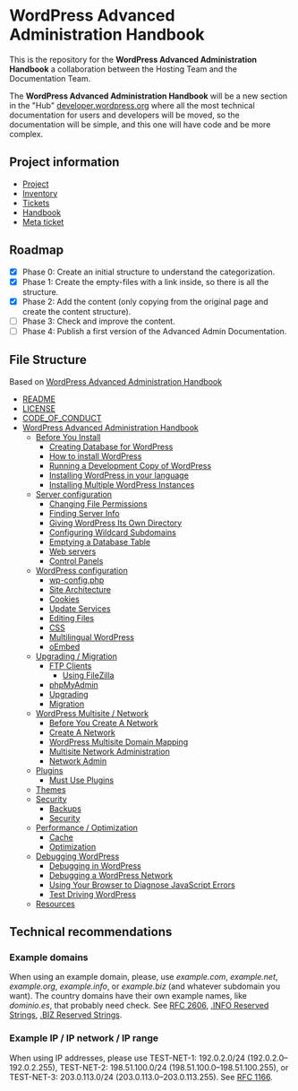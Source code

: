 # WordPress Advanced Administration Handbook
This is the repository for the **WordPress Advanced Administration Handbook** a collaboration between the Hosting Team and the Documentation Team.

The **WordPress Advanced Administration Handbook** will be a new section in the "Hub" [developer.wordpress.org](https://developer.wordpress.org/) where all the most technical documentation for users and developers will be moved, so the documentation will be simple, and this one will have code and be more complex.

## Project information
- [Project](https://github.com/orgs/WordPress/projects/47)
- [Inventory](https://github.com/orgs/WordPress/projects/26/views/1)
- [Tickets](https://github.com/WordPress/Documentation-Issue-Tracker/labels/advanced%20administration)
- [Handbook](https://github.com/WordPress/WordPress-Advanced-administration-handbook)
- [Meta ticket](https://meta.trac.wordpress.org/ticket/6411)

## Roadmap
- [x] Phase 0: Create an initial structure to understand the categorization.
- [x] Phase 1: Create the empty-files with a link inside, so there is all the structure.
- [x] Phase 2: Add the content (only copying from the original page and create the content structure).
- [ ] Phase 3: Check and improve the content.
- [ ] Phase 4: Publish a first version of the Advanced Admin Documentation.

## File Structure

Based on [WordPress Advanced Administration Handbook](https://docs.google.com/document/d/1fVIw3DztzyVY18RDPCGk-kDYTO6gzHtx81o7aitGijo/)

- [README](README.md)
- [LICENSE](LICENSE)
- [CODE_OF_CONDUCT](CODE_OF_CONDUCT.md)
- [WordPress Advanced Administration Handbook](index.md)
  - [Before You Install](before-install/index.md)
    - [Creating Database for WordPress](before-install/creating-database.md)
    - [How to install WordPress](before-install/howto-install.md)
    - [Running a Development Copy of WordPress](before-install/development.md)
    - [Installing WordPress in your language](before-install/in-your-language.md)
    - [Installing Multiple WordPress Instances](before-install/multiple-instances.md)
  - [Server configuration](server/index.md)
    - [Changing File Permissions](server/file-permissions.md)
    - [Finding Server Info](server/server-info.md)
    - [Giving WordPress Its Own Directory](server/wordpress-in-directory.md)
    - [Configuring Wildcard Subdomains](server/subdomains-wildcard.md)
    - [Emptying a Database Table](server/empty-database.md)
    - [Web servers](server/web-server.md)
    - [Control Panels](server/control-panel.md)
  - [WordPress configuration](wordpress/index.md)
    - [wp-config.php](wordpress/wp-config.md)
    - [Site Architecture](wordpress/site-architecture.md)
    - [Cookies](wordpress/cookies.md)
    - [Update Services](wordpress/update-services.md)
    - [Editing Files](wordpress/edit-files.md)
    - [CSS](wordpress/css.md)
    - [Multilingual WordPress](wordpress/multilingual.md)
    - [oEmbed](wordpress/oembed.md)
  - [Upgrading / Migration](upgrade/index.md)
    - [FTP Clients](upgrade/ftp.md)
      - [Using FileZilla](upgrade/filezilla.md)
    - [phpMyAdmin](upgrade/phpmyadmin.md)
    - [Upgrading](upgrade/upgrading.md)
    - [Migration](upgrade/migrating.md)
  - [WordPress Multisite / Network](multisite/index.md)
    - [Before You Create A Network](multisite/prepare-network.md)
    - [Create A Network](multisite/create-network.md)
    - [WordPress Multisite Domain Mapping](multisite/domain-mapping.md)
    - [Multisite Network Administration](multisite/administration.md)
    - [Network Admin](multisite/admin.md)
  - [Plugins](plugins/index.md)
    - [Must Use Plugins](plugins/mu-plugins.md)
  - [Themes](themes/index.md)
  - [Security](security/index.md)
    - [Backups](security/backup.md)
    - [Security](security/security.md)
  - [Performance / Optimization](performance/index.md)
    - [Cache](performance/cache.md)
    - [Optimization](performance/optimization.md)
  - [Debugging WordPress](debug/index.md)
    - [Debugging in WordPress](debug/debug-wordpress.md)
    - [Debugging a WordPress Network](debug/debug-network.md)
    - [Using Your Browser to Diagnose JavaScript Errors](debug/debug-javascript.md)
    - [Test Driving WordPress](debug/test-driving.md)
  - [Resources](resources/index.md)

## Technical recommendations

### Example domains

When using an example domain, please, use _example.com_, _example.net_, _example.org_, _example.info_, or _example.biz_ (and whatever subdomain you want). The country domains have their own example names, like _dominio.es_, that probably need check. See [RFC 2606](https://www.rfc-editor.org/rfc/rfc2606), [.INFO Reserved Strings](https://www.icann.org/en/registry-agreements/info/info-registry-agreement--list-of-reserved-tld-strings-26-5-2010-en), [.BIZ Reserved Strings](https://www.icann.org/en/registry-agreements/biz/biz-registry-agreement--list-of-reserved-tld-strings-19-6-2009-en).

### Example IP / IP network / IP range

When using IP addresses, please use TEST-NET-1: 192.0.2.0/24 (192.0.2.0–192.0.2.255), TEST-NET-2: 198.51.100.0/24 (198.51.100.0–198.51.100.255), or TEST-NET-3: 203.0.113.0/24 (203.0.113.0–203.0.113.255). See [RFC 1166](https://datatracker.ietf.org/doc/html/rfc1166).

